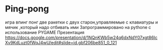 # Ping-pong
игра впинг понг
две ракетки с двух старон,управляемые с клавиатуры и мячик ,который надо отбивать ими
Запрограммировано на pythone с использование PYGAME
Презентация https://docs.google.com/presentation/d/1NQnKWb5w24q6dxNdY07xgt86IcXv9KdLuzt0fWqJ4wU/edit#slide=id.gbf206be851_0_121
